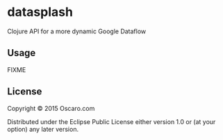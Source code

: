 # datasplash

Clojure API for a more dynamic Google Dataflow

## Usage

FIXME

## License

Copyright © 2015 Oscaro.com

Distributed under the Eclipse Public License either version 1.0 or (at
your option) any later version.

